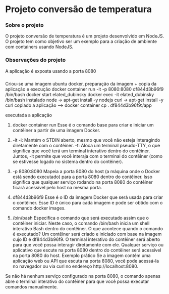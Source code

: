 # Projeto conversão de temperatura

### Sobre o projeto
O projeto conversão de temperatura é um projeto desenvolvido em NodeJS. O projeto tem como objetivo ser um exemplo para a criação de ambiente com containers usando NodeJS.

### Observações do projeto
A aplicação é exposta usando a porta 8080


###
Criou-se uma imagem ubuntu docker, preparação da imagem + copia da aplicação e execução
docker container run -it -p 8080:8080 df844d3b96f9 /bin/bash
    docker start elated_dubinsky
    docker exec -it elated_dubinsky /bin/bash
instalado   node -> apt-get install -y nodejs 
            curl -> apt-get install -y curl
copiado a aplicação  --> docker container cp . df844d3b96f9:/app

executada a aplicação

1. docker container run
Esse é o comando base para criar e iniciar um contêiner a partir de uma imagem Docker.
2. -it
-i: Mantém o STDIN aberto, mesmo que você não esteja interagindo diretamente com o contêiner.
-t: Aloca um terminal pseudo-TTY, o que significa que você terá um terminal interativo dentro do contêiner.
Juntos, -it permite que você interaja com o terminal do contêiner (como se estivesse logado no sistema dentro do contêiner).

3. -p 8080:8080
Mapeia a porta 8080 do host (a máquina onde o Docker está sendo executado) para a porta 8080 dentro do contêiner.
Isso significa que qualquer serviço rodando na porta 8080 do contêiner ficará acessível pelo host na mesma porta.
4. df844d3b96f9
Esse é o ID da imagem Docker que será usada para criar o contêiner.
Esse ID é único para cada imagem e pode ser obtido com o comando docker images.
5. /bin/bash
Especifica o comando que será executado assim que o contêiner iniciar.
Neste caso, o comando /bin/bash inicia um shell interativo Bash dentro do contêiner.
O que acontece quando o comando é executado?
Um contêiner será criado e iniciado com base na imagem cujo ID é df844d3b96f9.
O terminal interativo do contêiner será aberto para que você possa interagir diretamente com ele.
Qualquer serviço ou aplicativo que escute na porta 8080 dentro do contêiner será acessível na porta 8080 do host.
Exemplo prático
Se a imagem contém uma aplicação web ou API que escuta na porta 8080, você pode acessá-la no navegador ou via curl no endereço http://localhost:8080.

Se não há nenhum serviço configurado na porta 8080, o comando apenas abre o terminal interativo do contêiner para que você possa executar comandos manualmente.